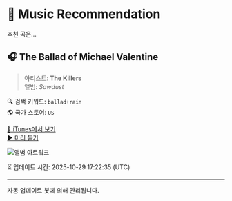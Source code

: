 
# 🎵 Music Recommendation

추천 곡은...

## 🎧 The Ballad of Michael Valentine  
> 아티스트: **The Killers**  
> 앨범: _Sawdust_  

🔍 검색 키워드: `ballad+rain`  
🌎 국가 스토어: `US`

[🔗 iTunes에서 보기](https://music.apple.com/us/album/the-ballad-of-michael-valentine/1440877355?i=1440877660&uo=4)  
[▶️ 미리 듣기](https://audio-ssl.itunes.apple.com/itunes-assets/AudioPreview125/v4/5f/0b/72/5f0b721d-4f7e-13e1-3fd9-ec7731ff005e/mzaf_921587895713888816.plus.aac.p.m4a)

![앨범 아트워크](https://is1-ssl.mzstatic.com/image/thumb/Music118/v4/a3/11/78/a3117879-7226-ca32-2629-dbc862b81b77/00602557606256.rgb.jpg/100x100bb.jpg)

⏳ 업데이트 시간: 2025-10-29 17:22:35 (UTC)

---
자동 업데이트 봇에 의해 관리됩니다.

